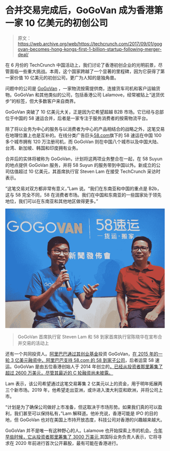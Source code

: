 # 合并交易完成后，GoGoVan 成为香港第一家 10 亿美元的初创公司

> 原文：<https://web.archive.org/web/https://techcrunch.com/2017/09/01/gogovan-becomes-hong-kongs-first-1-billion-startup-following-merger-deal/>

在 6 月份的 TechCrunch 中国活动上，我们讨论了香港初创企业的光明前景，尽管面临一些重大挑战。本周，这个国家跨越了一个显著的里程碑，因为它获得了第一家价值 10 亿美元的初创公司，更广为人知的是独角兽。

问题中的公司是 [GoGoVan](https://web.archive.org/web/20230329161131/https://www.gogovan.com.hk/en/) ，一家物流按需提供商，连接货车司机和客户运输货物。GoGoVan 和其他类似的公司，包括香港公司 Lalamove，经常被贴上“送货优步”的标签，但大多数客户来自商界。

GoGoVan 突破了 10 亿美元大关，正是因为它希望超越 B2B 市场。它已经与总部位于中国的 58 速运合并，后者是一家专注于服务消费者的按需物流平台。

除了将以业务为中心的服务与以消费者为中心的产品相结合的战略之外，这笔交易在地理位置上也是互补的。在线分类广告巨头[58.com](https://web.archive.org/web/20230329161131/http://xx.58.com/)旗下的 58 速运在中国 100 多个城市拥有 120 万注册司机，而 GoGoVan 则在中国八个城市以及中国大陆、台湾、新加坡、韩国和印度拥有业务。

合并后的实体将被称为 GoGoVan，计划将这两项业务整合在一起，在 58 Suyun 的地点提供 GoGoVan 服务，并将 58 Suyun 的服务带到中国以外。新成立的公司估值超过 10 亿美元，其首席执行官 Steven Lam 在接受 TechCrunch 采访时表示。

“这笔交易对双方都非常有意义，”Lam 说。“我们在东南亚和中国的重点是 B2b，这与 58 完全不同，58 在消费者市场。我们在中国和东南亚的一些国家处于领先地位，我们可以在东南亚和其他地区做得更多。”

![](img/d197643ba34c42015e08e51640e1dfa0.png)

> GoGoVan 首席执行官 Steven Lam 和 58 到家首席执行官陈晓华在宣布合并交易的活动上

还有一个共同投资人。[阿里巴巴通过其创业基金](https://web.archive.org/web/20230329161131/https://techcrunch.com/2016/05/06/alibabas-hong-kong-fund-invests-in-three-e-commerce-startups/)投资 GoGoVan，[在 2015 年的一轮 3 亿美元融资中，阿里巴巴支持 58.com 的 58 到家子公司](https://web.archive.org/web/20230329161131/http://www.prnewswire.com/news-releases/58com-subsidiary-58-home-raises-us300-million-in-series-a-funding-300157755.html)，后者运营 58 速运。GoGoVan 是由五位香港创始人于 2014 年创立的[，已经从投资者那里筹集了超过 2600 万美元，尽管其最近的 C 轮融资尚未披露。](https://web.archive.org/web/20230329161131/https://techcrunch.com/2014/06/19/gogovan-wants-to-be-the-uber-of-delivery-for-asia/)

Lam 表示，该公司希望通过这笔交易筹集 2 亿美元以上的资金，用于明年拓展两三个新市场。2019 年，他希望走出亚洲，或许进入澳大利亚和欧洲，并将公司上市。

“计划是为了确保公司做好上市准备，但这取决于市场形势。如果我们真的可以盈利，我们甚至可以保持私有，”Lam 解释道。他补充说，香港可能是 IPO 的目的地，但 GoGoVan 也对在美国上市持开放态度，科技公司对香港的兴趣越来越大。

GoGoVan 并不是唯一有这种野心的人。Lalamove 也开始探索上市的机会。[今年早些时候，它从投资者那里筹集了 3000 万美元](https://web.archive.org/web/20230329161131/https://techcrunch.com/2017/01/10/lalamove-series-b/),其国际业务负责人表示，它将寻求在 2020 年前进行首次公开募股，最有可能在香港进行。
